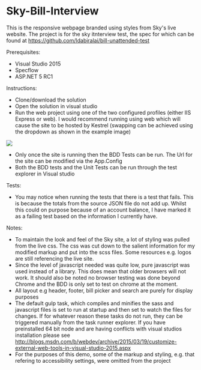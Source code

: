 # Sky-Bill-Interview

This is the responsive webpage branded using styles from Sky's live website. The project is for the sky itnterview test, the spec for which can be found at https://github.com/ldabiralai/bill-unattended-test

Prerequisites:
* Visual Studio 2015
* Specflow
* ASP.NET 5 RC1

Instructions:
* Clone/download the solution
* Open the solution in visual studio
* Run the web project using one of the two configured profiles (either IIS Express or web). I would recommend running using web which will cause the site to be hosted by Kestrel (swapping can be achieved using the dropdown as shown in the example image)

<img src="http://blogs.msdn.com/resized-image.ashx/__size/550x0/__key/communityserver-blogs-components-weblogfiles/00-00-00-63-56/0458.commands.png" />

* Only once the site is running then the BDD Tests can be run. The Url for the site can be modified via the App.Config
* Both the BDD tests and the Unit Tests can be run through the test explorer in Visual studio

Tests:
* You may notice when running the tests that there is a test that fails. This is because the totals from the source JSON file do not add up. Whilst this could on purpose because of an account balance, I have marked it as a failing test based on the information I currently have.

Notes: 
* To maintain the look and feel of the Sky site, a lot of styling was pulled from the live css. The css was cut down to the salient information for my modified markup and put into the scss files. Some resources e.g. logos are still referencing the live site.
* Since the level of javascript needed was quite low, pure javascript was used instead of a library. This does mean that older browsers will not work. It should also be noted no browser testing was done beyond Chrome and the BDD is only set to test on chrome at the moment.
* All layout e.g header, footer, bill picker and search are purely for display purposes
* The default gulp task, which compiles and minifies the sass and javascript files is set to run at startup and then set to watch the files for changes. If for whatever reason these tasks do not run, they can be triggered manually from the task runner explorer. If you have preinstalled 64 bit node and are having conflicts with visual studios installation please see http://blogs.msdn.com/b/webdev/archive/2015/03/19/customize-external-web-tools-in-visual-studio-2015.aspx
* For the purposes of this demo, some of the markup and styling, e.g. that refering to accessibility settings, were omitted from the project
